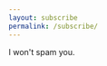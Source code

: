 ```yaml
---
layout: subscribe
permalink: /subscribe/
---
```


<div class="container has-text-centered">I won't spam you.</div>
